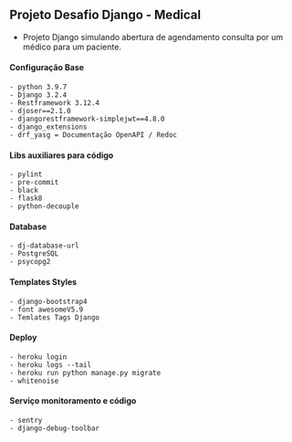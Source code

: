 ## Projeto Desafio Django - Medical

- Projeto Django simulando abertura de agendamento consulta por um médico para um paciente.

#### Configuração Base
```shell 
- python 3.9.7
- Django 3.2.4
- Restframework 3.12.4
- djoser==2.1.0
- djangorestframework-simplejwt==4.8.0
- django_extensions
- drf_yasg = Documentação OpenAPI / Redoc
```

#### Libs auxiliares para código
```shell 
- pylint
- pre-commit
- black
- flask8
- python-decouple
```

#### Database
```shell
- dj-database-url 
- PostgreSQL
- psycopg2
```

#### Templates Styles
```shell
- django-bootstrap4 
- font awesomeV5.9
- Temlates Tags Django 
```

#### Deploy
```shell
- heroku login
- heroku logs --tail 
- heroku run python manage.py migrate  
- whitenoise
```

#### Serviço monitoramento e código
```shell 
- sentry
- django-debug-toolbar
```


